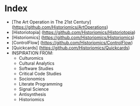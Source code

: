 Index
=====
* [The Art Operation in The 21st Century] (https://github.com/Historiomics/ArtOperations)
* [Historiotopia] (https://github.com/Historiomics/Historiotopia)
* [Historiomics] (https://github.com/Historiomics/Historiomics)
* [ControlFlow] (https://github.com/Historiomics/ControlFlow)
* [Quickcards] (https://github.com/Historiomics/Quickcards)
* INSPIRATION FROM:
  * Culturomics
  * Cultural Analytics
  * Software Studies
  * Critical Code Studies
  * Socionomics
  * Literate Programming
  * Signal Science
  * Antisynthesis
  * Historiomics
